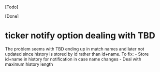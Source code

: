 [Todo]

[Done]
# ticker notify option dealing with TBD
The problem seems with TBD ending up in match names and later not updated since history is stored by id rather than id+name.
To fix: 
    - Store id+name in history for notification in case name changes
    - Deal with maximum history length